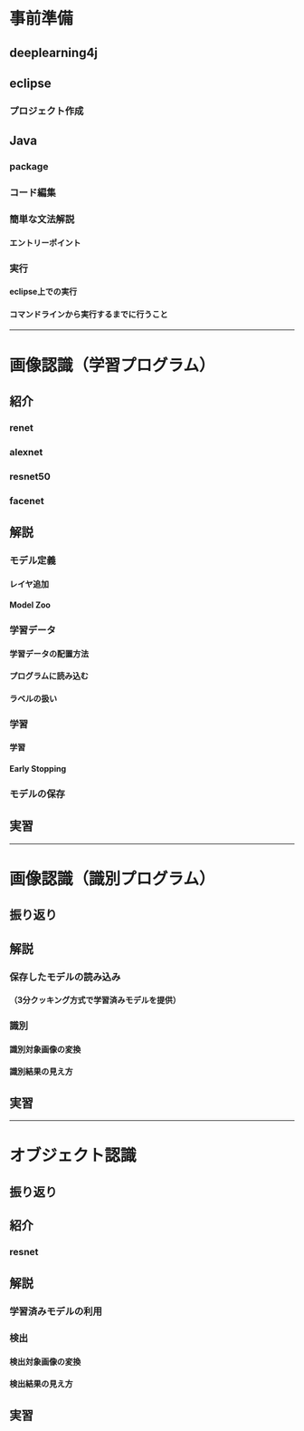 # 事前準備
## deeplearning4j
## eclipse
### プロジェクト作成
## Java
### package
### コード編集
### 簡単な文法解説
#### エントリーポイント
### 実行
#### eclipse上での実行
#### コマンドラインから実行するまでに行うこと
---
# 画像認識（学習プログラム）
## 紹介
### renet
### alexnet
### resnet50
### facenet
## 解説
### モデル定義
#### レイヤ追加
#### Model Zoo
### 学習データ
#### 学習データの配置方法
#### プログラムに読み込む
#### ラベルの扱い
### 学習
#### 学習
#### Early Stopping
### モデルの保存
## 実習
---
# 画像認識（識別プログラム）
## 振り返り
## 解説
### 保存したモデルの読み込み
#### （3分クッキング方式で学習済みモデルを提供）
### 識別
#### 識別対象画像の変換
#### 識別結果の見え方
## 実習
---
# オブジェクト認識
## 振り返り
## 紹介
### resnet
## 解説
### 学習済みモデルの利用
### 検出
#### 検出対象画像の変換
#### 検出結果の見え方
## 実習

